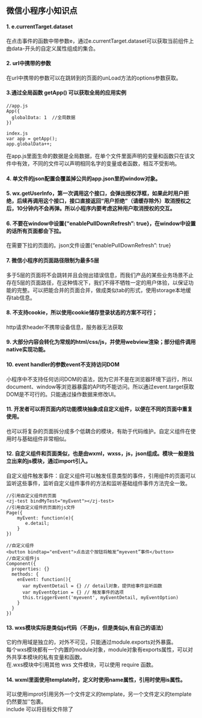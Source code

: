 ## 微信小程序小知识点
#### 1. e.currentTarget.dataset
在点击事件的函数中带参数e，通过e.currentTarget.dataset可以获取当前组件上由data-开头的自定义属性组成的集合。

#### 2. url中携带的参数
在url中携带的参数可以在跳转到的页面的unLoad方法的options参数获取。

#### 3.通过全局函数 getApp() 可以获取全局的应用实例
```
//app.js
App({
  globalData: 1  //全局数据
})

index.js
var app = getApp();
app.globalData++;
```
在app.js里面生命的数据是全局数据，在单个文件里面声明的变量和函数只在该文件中有效，不同的文件可以声明相同名字的变量或者函数，相互不受影响。  

#### 4. 单文件的json配置会覆盖掉公共的app.json里的window对象。
#### 5. wx.getUserInfo，第一次调用这个接口，会弹出授权浮框，如果此时用户拒绝，后续再调用这个接口，接口直接返回“用户拒绝”（请缓存除外）取消授权之后，10分钟内不会再弹。所以小程序内要考虑这种用户取消授权的交互。
#### 6. 不要在window中设置{“enablePullDownRefresh”: true}，在window中设置的话所有页面都会下拉。
在需要下拉的页面的。json文件设置{“enablePullDownRefresh”: true}
#### 7. 微信小程序的页面路径限制为最多5层
多于5层的页面将不会跳转并且会抛出错误信息，而我们产品的某些业务场景不止存在5层的页面路径，在这种情况下，我们不得不牺牲一定的用户体验，以保证功能的完整。可以把能合并的页面合并，做成类似tab的形式，使用storage本地缓存tab信息。
#### 8. 不支持cookie，所以使用cookie储存登录状态的方案不可行；
http请求header不携带设备信息，服务器无法获取
#### 9. 大部分内容会转化为常规的html/css/js，并使用webview渲染；部分组件调用native实现功能。
#### 10. event handler的参数event不支持访问DOM
小程序中不支持任何访问DOM的语法，因为它并不是在浏览器环境下运行，所以document、window等浏览器暴露的API均不能访问。所以通过event.target获取DOM是不可行的。只能通过操作数据来修改UI。
#### 11. 开发者可以将页面内的功能模块抽象成自定义组件，以便在不同的页面中重复使用。
也可以将复杂的页面拆分成多个低耦合的模块，有助于代码维护。自定义组件在使用时与基础组件非常相似。  
#### 12. 自定义组件和页面类似，也是由wxml，wxss，js，json组成。模块一般是独立出来的js模块，通过import引入。
自定义组件触发事件：自定义组件可以触发任意类型的事件，引用组件的页面可以监听这些事件，监听自定义组件事件的方法和监听基础组件事件方法完全一致。  
```
//引用自定义组件的页面
<zj-test bindMyTest="myEvent"></zj-test>
//引用自定义组件的页面的js文件
Page({
    myEvent: function(e){
       e.detail;
    }
})

//自定义组件
<button bindtap="enEvent">点击这个按钮将触发“myevent”事件</button>
//自定义组件js
Component({
  properties: {}
  methods: {
    enEvent: function(){
      var myEventDetail = {} // detail对象，提供给事件监听函数
      var myEventOption = {} // 触发事件的选项
      this.triggerEvent('myevent', myEventDetail, myEventOption)
    }
  }
})
```
#### 13. wxs模块实际是类似js代码（不是js，但是类似js,有自己的语法）
它的作用域是独立的，对外不可见，只能通过module.exports对外暴露。  
每个wxs模块都有一个内置的module对象，module对象有exports属性，可以对外共享本模块的私有变量和函数。  
在.wxs模块中引用其他 wxs 文件模块，可以使用 require 函数。
#### 14. wxml里面使用template时，定义时使用name属性，引用时使用is属性。
可以使用improt引用另外一个文件定义的template，另一个文件定义的template仍然要加'<template name="temp"></template>'包裹。  
include 可以将目标文件除了 <template/> <wxs/> 外的整个代码引入，相当于是拷贝到 include 位置
#### 15. 可变数组数据渲染务必使用wx:key
渲染列表数据时，如果列表中的数据是动态的（比如点击之后修改列表中某个元素的值），那么在渲染UI时务必将渲染的模板加上wx:key。  
wx:key使用保证不重复的值，或者使用 *this 。
#### 16. wxss将设备屏幕的宽统一定义为750rpx，rpx是wxss带来的新的尺寸单位，1rpx = 0.5px = 1物理像素（iphone上）。
wxss将屏幕宽分为20rem，1rem = (750/20)rpx。  
1rpx = 1px/dpr，iPhone6的dpr=2  
dpr可以使用小程序的api接口getSystemInfo获取，返回参数res.pixelRatio即使dpr的值。
